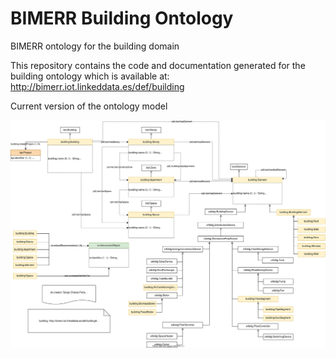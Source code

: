 # BIMERR Building Ontology
BIMERR ontology for the building domain

This repository contains the code and documentation generated for the building ontology which is available at: http://bimerr.iot.linkeddata.es/def/building

Current version of the ontology model

![Current version of the model](https://github.com/oeg-upm/bimerr-building/blob/master/diagrams/ontology.svg "Building model")
